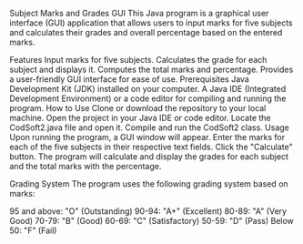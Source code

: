 Subject Marks and Grades GUI
This Java program is a graphical user interface (GUI) application that allows users to input marks for five subjects and calculates their grades and overall percentage based on the entered marks.

Features
Input marks for five subjects.
Calculates the grade for each subject and displays it.
Computes the total marks and percentage.
Provides a user-friendly GUI interface for ease of use.
Prerequisites
Java Development Kit (JDK) installed on your computer.
A Java IDE (Integrated Development Environment) or a code editor for compiling and running the program.
How to Use
Clone or download the repository to your local machine.
Open the project in your Java IDE or code editor.
Locate the CodSoft2.java file and open it.
Compile and run the CodSoft2 class.
Usage
Upon running the program, a GUI window will appear.
Enter the marks for each of the five subjects in their respective text fields.
Click the "Calculate" button.
The program will calculate and display the grades for each subject and the total marks with the percentage.


Grading System
The program uses the following grading system based on marks:

95 and above: "O" (Outstanding)
90-94: "A+" (Excellent)
80-89: "A" (Very Good)
70-79: "B" (Good)
60-69: "C" (Satisfactory)
50-59: "D" (Pass)
Below 50: "F" (Fail)
